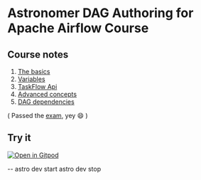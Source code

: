 # Astronomer DAG Authoring for Apache Airflow Course

## Course notes
1. [The basics](notes/1_the_basics.md)
1. [Variables](notes/2_variables.md)
1. [TaskFlow Api](notes/3_taskflow_api.md)
1. [Advanced concepts](notes/4_advanced_concepts.md)
1. [DAG dependencies](notes/5_dag_dependencies.md)


( Passed the [exam](https://www.credly.com/badges/7fade49e-55d8-4ee5-8a26-f91a3c8e2648), yey 😄 )

## Try it
[![Open in Gitpod](https://gitpod.io/button/open-in-gitpod.svg)](https://gitpod.io/#https://github.com/ovimihai/airflow-cert-dag-authoring)


--
astro dev start
astro dev stop